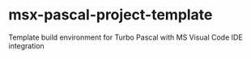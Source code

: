# msx-pascal-project-template
Template build environment for Turbo Pascal with MS Visual Code IDE integration
